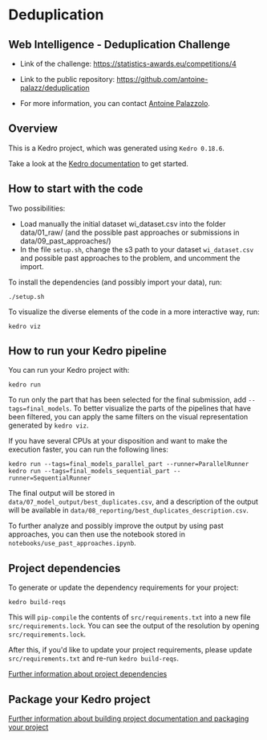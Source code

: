 # Deduplication

## Web Intelligence - Deduplication Challenge

- Link of the challenge: https://statistics-awards.eu/competitions/4

- Link to the public repository: https://github.com/antoine-palazz/deduplication

- For more information, you can contact [Antoine Palazzolo](mailto:antoine.palazzolo@insee.fr).

## Overview

This is a Kedro project, which was generated using `Kedro 0.18.6`.

Take a look at the [Kedro documentation](https://kedro.readthedocs.io) to get started.

## How to start with the code

Two possibilities:
- Load manually the initial dataset wi_dataset.csv into the folder data/01_raw/ (and the possible past approaches or submissions in data/09_past_approaches/)
- In the file ```setup.sh```, change the s3 path to your dataset ```wi_dataset.csv``` and possible past approaches to the problem, and uncomment the import.

To install the dependencies (and possibly import your data), run:

```
./setup.sh
```

To visualize the diverse elements of the code in a more interactive way, run:

```
kedro viz
```

## How to run your Kedro pipeline

You can run your Kedro project with:

```
kedro run
```

To run only the part that has been selected for the final submission, add ```--tags=final_models```. To better visualize the parts of the pipelines that have been filtered, you can apply the same filters on the visual representation generated by ```kedro viz```.

If you have several CPUs at your disposition and want to make the execution faster, you can run the following lines:
```
kedro run --tags=final_models_parallel_part --runner=ParallelRunner
kedro run --tags=final_models_sequential_part --runner=SequentialRunner
```

The final output will be stored in ```data/07_model_output/best_duplicates.csv```, and a description of the output will be available in ```data/08_reporting/best_duplicates_description.csv```.

To further analyze and possibly improve the output by using past approaches, you can then use the notebook stored in ```notebooks/use_past_approaches.ipynb```.

## Project dependencies

To generate or update the dependency requirements for your project:

```
kedro build-reqs
```

This will `pip-compile` the contents of `src/requirements.txt` into a new file `src/requirements.lock`. You can see the output of the resolution by opening `src/requirements.lock`.

After this, if you'd like to update your project requirements, please update `src/requirements.txt` and re-run `kedro build-reqs`.

[Further information about project dependencies](https://kedro.readthedocs.io/en/stable/kedro_project_setup/dependencies.html#project-specific-dependencies)

## Package your Kedro project

[Further information about building project documentation and packaging your project](https://kedro.readthedocs.io/en/stable/tutorial/package_a_project.html)
